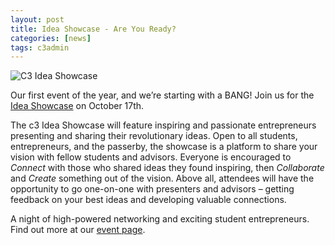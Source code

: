 ```yaml
---
layout: post
title: Idea Showcase - Are You Ready?
categories: [news]
tags: c3admin
---
```

<img src="http://c3inspire.com/wp-content/uploads/2012/10/c3-Idea-Showcase-Slide.jpg" alt="C3 Idea Showcase" class="img-responsive">

Our first event of the year, and we’re starting with a BANG! Join us for the [Idea Showcase](/inspire/ideashowcase2012) on October 17th.

The c3 Idea Showcase will feature inspiring and passionate entrepreneurs presenting and sharing their revolutionary ideas. Open to all students, entrepreneurs, and the passerby, the showcase is a platform to share your vision with fellow students and advisors. Everyone is encouraged to *Connect* with those who shared ideas they found inspiring, then *Collaborate* and *Create* something out of the vision. Above all, attendees will have the opportunity to go one-on-one with presenters and advisors – getting feedback on your best ideas and developing valuable connections.

A night of high-powered networking and exciting student entrepreneurs. Find out more at our [event page](/inspire/ideashowcase2012).
